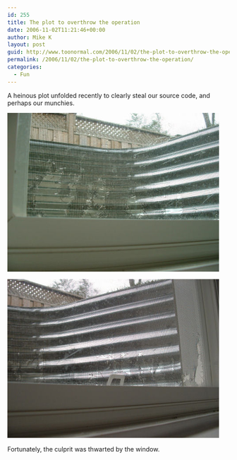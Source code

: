 ```yaml
---
id: 255
title: The plot to overthrow the operation
date: 2006-11-02T11:21:46+00:00
author: Mike K
layout: post
guid: http://www.toonormal.com/2006/11/02/the-plot-to-overthrow-the-operation/
permalink: /2006/11/02/the-plot-to-overthrow-the-operation/
categories:
  - Fun
---
```

A heinous plot unfolded recently to clearly steal our source code, and perhaps our munchies.

![Holes...](/content/window01.jpg)

![A diet including mesh is a high source of fiber.](/content/window02.jpg)

Fortunately, the culprit was thwarted by the window.
